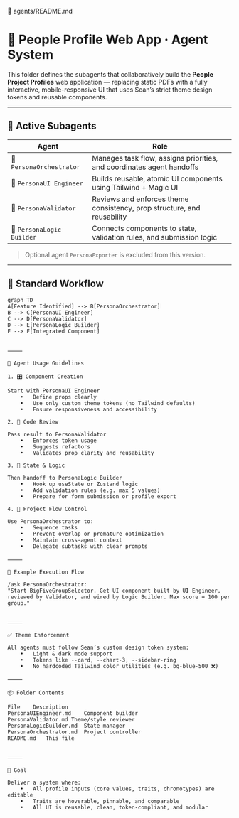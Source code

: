 📘 agents/README.md

# 🧠 People Profile Web App · Agent System

This folder defines the subagents that collaboratively build the **People Project Profiles** web application — replacing static PDFs with a fully interactive, mobile-responsive UI that uses Sean’s strict theme design tokens and reusable components.

---

## 🧩 Active Subagents

| Agent | Role |
|-------|------|
| 🧠 `PersonaOrchestrator` | Manages task flow, assigns priorities, and coordinates agent handoffs |
| 🎨 `PersonaUI Engineer` | Builds reusable, atomic UI components using Tailwind + Magic UI |
| 🧪 `PersonaValidator` | Reviews and enforces theme consistency, prop structure, and reusability |
| 🧠 `PersonaLogic Builder` | Connects components to state, validation rules, and submission logic |

> Optional agent `PersonaExporter` is excluded from this version.

---

## 🔁 Standard Workflow

```mermaid
graph TD
A[Feature Identified] --> B[PersonaOrchestrator]
B --> C[PersonaUI Engineer]
C --> D[PersonaValidator]
D --> E[PersonaLogic Builder]
E --> F[Integrated Component]


⸻

📐 Agent Usage Guidelines

1. 🎛 Component Creation

Start with PersonaUI Engineer
	•	Define props clearly
	•	Use only custom theme tokens (no Tailwind defaults)
	•	Ensure responsiveness and accessibility

2. 🧪 Code Review

Pass result to PersonaValidator
	•	Enforces token usage
	•	Suggests refactors
	•	Validates prop clarity and reusability

3. 🔧 State & Logic

Then handoff to PersonaLogic Builder
	•	Hook up useState or Zustand logic
	•	Add validation rules (e.g. max 5 values)
	•	Prepare for form submission or profile export

4. 🧠 Project Flow Control

Use PersonaOrchestrator to:
	•	Sequence tasks
	•	Prevent overlap or premature optimization
	•	Maintain cross-agent context
	•	Delegate subtasks with clear prompts

⸻

🧠 Example Execution Flow

/ask PersonaOrchestrator:
"Start BigFiveGroupSelector. Get UI component built by UI Engineer, reviewed by Validator, and wired by Logic Builder. Max score = 100 per group."


⸻

✅ Theme Enforcement

All agents must follow Sean’s custom design token system:
	•	Light & dark mode support
	•	Tokens like --card, --chart-3, --sidebar-ring
	•	No hardcoded Tailwind color utilities (e.g. bg-blue-500 ❌)

⸻

📦 Folder Contents

File	Description
PersonaUIEngineer.md	Component builder
PersonaValidator.md	Theme/style reviewer
PersonaLogicBuilder.md	State manager
PersonaOrchestrator.md	Project controller
README.md	This file


⸻

📍 Goal

Deliver a system where:
	•	All profile inputs (core values, traits, chronotypes) are editable
	•	Traits are hoverable, pinnable, and comparable
	•	All UI is reusable, clean, token-compliant, and modular
